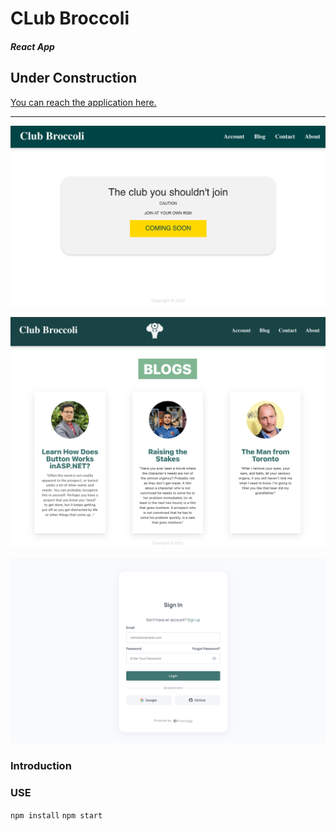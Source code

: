 # CLub Broccoli
##### React App
## Under Construction
[You can reach the application here.](https://rainbow-stardust-2fcdfe.netlify.app/)
___

![Home, Site ununder construction ](Home_pic.png)

![Blogs, example preview ](blogs_pic.png)

![Login, example preview ](Login.png)
### Introduction



### USE
`npm install`
`npm start`
